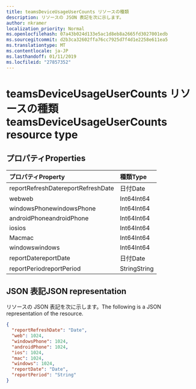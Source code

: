 ```yaml
---
title: teamsDeviceUsageUserCounts リソースの種類
description: リソースの JSON 表記を次に示します。
author: nkramer
localization_priority: Normal
ms.openlocfilehash: 07a43b024d133e5ac1d8eb8a2665fd3027001edb
ms.sourcegitcommit: d2b3ca32602ffa76cc7925d7f4d1e2258e611ea5
ms.translationtype: MT
ms.contentlocale: ja-JP
ms.lasthandoff: 01/11/2019
ms.locfileid: "27857352"
---
```

# <a name="teamsdeviceusageusercounts-resource-type"></a><span data-ttu-id="b4180-103">teamsDeviceUsageUserCounts リソースの種類</span><span class="sxs-lookup"><span data-stu-id="b4180-103">teamsDeviceUsageUserCounts resource type</span></span>

## <a name="properties"></a><span data-ttu-id="b4180-104">プロパティ</span><span class="sxs-lookup"><span data-stu-id="b4180-104">Properties</span></span>

| <span data-ttu-id="b4180-105">プロパティ</span><span class="sxs-lookup"><span data-stu-id="b4180-105">Property</span></span>          | <span data-ttu-id="b4180-106">種類</span><span class="sxs-lookup"><span data-stu-id="b4180-106">Type</span></span>   |
| :---------------- | :----- |
| <span data-ttu-id="b4180-107">reportRefreshDate</span><span class="sxs-lookup"><span data-stu-id="b4180-107">reportRefreshDate</span></span> | <span data-ttu-id="b4180-108">日付</span><span class="sxs-lookup"><span data-stu-id="b4180-108">Date</span></span>   |
| <span data-ttu-id="b4180-109">web</span><span class="sxs-lookup"><span data-stu-id="b4180-109">web</span></span>               | <span data-ttu-id="b4180-110">Int64</span><span class="sxs-lookup"><span data-stu-id="b4180-110">Int64</span></span>  |
| <span data-ttu-id="b4180-111">windowsPhone</span><span class="sxs-lookup"><span data-stu-id="b4180-111">windowsPhone</span></span>      | <span data-ttu-id="b4180-112">Int64</span><span class="sxs-lookup"><span data-stu-id="b4180-112">Int64</span></span>  |
| <span data-ttu-id="b4180-113">androidPhone</span><span class="sxs-lookup"><span data-stu-id="b4180-113">androidPhone</span></span>      | <span data-ttu-id="b4180-114">Int64</span><span class="sxs-lookup"><span data-stu-id="b4180-114">Int64</span></span>  |
| <span data-ttu-id="b4180-115">ios</span><span class="sxs-lookup"><span data-stu-id="b4180-115">ios</span></span>               | <span data-ttu-id="b4180-116">Int64</span><span class="sxs-lookup"><span data-stu-id="b4180-116">Int64</span></span>  |
| <span data-ttu-id="b4180-117">Mac</span><span class="sxs-lookup"><span data-stu-id="b4180-117">mac</span></span>               | <span data-ttu-id="b4180-118">Int64</span><span class="sxs-lookup"><span data-stu-id="b4180-118">Int64</span></span>  |
| <span data-ttu-id="b4180-119">windows</span><span class="sxs-lookup"><span data-stu-id="b4180-119">windows</span></span>           | <span data-ttu-id="b4180-120">Int64</span><span class="sxs-lookup"><span data-stu-id="b4180-120">Int64</span></span>  |
| <span data-ttu-id="b4180-121">reportDate</span><span class="sxs-lookup"><span data-stu-id="b4180-121">reportDate</span></span>        | <span data-ttu-id="b4180-122">日付</span><span class="sxs-lookup"><span data-stu-id="b4180-122">Date</span></span>   |
| <span data-ttu-id="b4180-123">reportPeriod</span><span class="sxs-lookup"><span data-stu-id="b4180-123">reportPeriod</span></span>      | <span data-ttu-id="b4180-124">String</span><span class="sxs-lookup"><span data-stu-id="b4180-124">String</span></span> |

## <a name="json-representation"></a><span data-ttu-id="b4180-125">JSON 表記</span><span class="sxs-lookup"><span data-stu-id="b4180-125">JSON representation</span></span>

<span data-ttu-id="b4180-126">リソースの JSON 表記を次に示します。</span><span class="sxs-lookup"><span data-stu-id="b4180-126">The following is a JSON representation of the resource.</span></span>

<!-- {
  "blockType": "resource",
  "@odata.type": "microsoft.graph.teamsDeviceUsageUserCounts"
} -->

```json
{
  "reportRefreshDate": "Date", 
  "web": 1024, 
  "windowsPhone": 1024, 
  "androidPhone": 1024, 
  "ios": 1024, 
  "mac": 1024, 
  "windows": 1024, 
  "reportDate": "Date", 
  "reportPeriod": "String"
}
```

